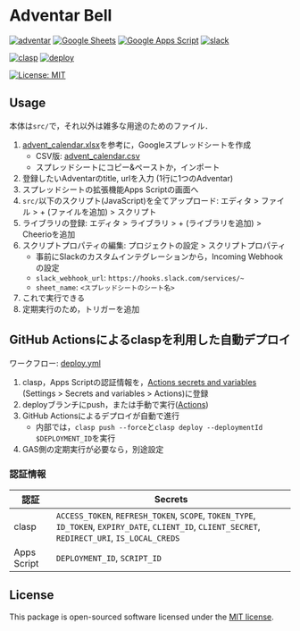 # Adventar Bell

[![adventar](https://img.shields.io/badge/adventar-D35F4A.svg)](https://adventar.org/) [![Google Sheets](https://img.shields.io/badge/Google%20Sheets-gray.svg?logo=googlesheets)](https://www.google.com/intl/ja_jp/sheets/about/) [![Google Apps Script](https://img.shields.io/badge/Google%20Apps%20Script-gray.svg?logo=googleappsscript)](https://script.google.com/) [![slack](https://img.shields.io/badge/slack-gray.svg?logo=slack)](https://slack.com/)

[![clasp](https://img.shields.io/badge/deploy%20with-clasp-4285f4.svg)](https://github.com/google/clasp) [![deploy](https://github.com/matchaism/adventar_bell/actions/workflows/deploy.yml/badge.svg?branch=deploy)](https://github.com/matchaism/adventar_bell/actions/workflows/deploy.yml)

[![License: MIT](https://img.shields.io/badge/License-MIT-yellow.svg)](https://opensource.org/licenses/MIT)

## Usage

本体は`src/`で，それ以外は雑多な用途のためのファイル．

 1. [advent_calendar.xlsx](./template/advent_calendar.xlsx)を参考に，Googleスプレッドシートを作成
    - CSV版: [advent_calendar.csv](./template/advent_calendar.csv)
    - スプレッドシートにコピー&ペーストか，インポート
 2. 登録したいAdventarのtitle, urlを入力 (1行に1つのAdventar)
 3. スプレッドシートの拡張機能Apps Scriptの画面へ
 4. `src/`以下のスクリプト(JavaScript)を全てアップロード: エディタ > ファイル > + (ファイルを追加) > スクリプト
 5. ライブラリの登録: エディタ > ライブラリ > + (ライブラリを追加) > Cheerioを追加
 6. スクリプトプロパティの編集: プロジェクトの設定 > スクリプトプロパティ
    - 事前にSlackのカスタムインテグレーションから，Incoming Webhookの設定
    - `slack_webhook_url`: `https://hooks.slack.com/services/~`
    - `sheet_name`: `<スプレッドシートのシート名>`
 7. これで実行できる
 8. 定期実行のため，トリガーを追加

## GitHub Actionsによるclaspを利用した自動デプロイ

ワークフロー: [deploy.yml](.github/workflows/deploy.yml)

 1. clasp，Apps Scriptの認証情報を，[Actions secrets and variables](./settings/secrets/actions) (Settings > Secrets and variables > Actions)に登録
 2. deployブランチにpush，または手動で実行([Actions](./actions/))
 3. GitHub Actionsによるデプロイが自動で進行
    - 内部では，`clasp push --force`と`clasp deploy --deploymentId $DEPLOYMENT_ID`を実行
 4. GAS側の定期実行が必要なら，別途設定

### 認証情報

|認証|Secrets|
|---|---|
|clasp|`ACCESS_TOKEN`, `REFRESH_TOKEN`, `SCOPE`, `TOKEN_TYPE`, `ID_TOKEN`, `EXPIRY_DATE`, `CLIENT_ID`, `CLIENT_SECRET`, `REDIRECT_URI`, `IS_LOCAL_CREDS`|
|Apps Script|`DEPLOYMENT_ID`, `SCRIPT_ID`|

## License

This package is open-sourced software licensed under the [MIT license](https://choosealicense.com/licenses/mit/).
